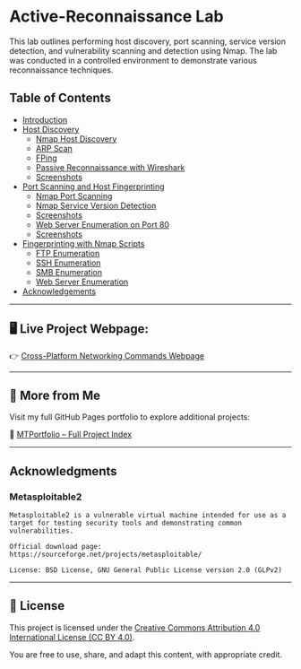 # Active-Reconnaissance Lab

This lab outlines performing host discovery, port scanning, service version detection, and vulnerability scanning and detection using Nmap. The lab was conducted in a controlled environment to demonstrate various reconnaissance techniques.

## Table of Contents

- [Introduction](#introduction)
- [Host Discovery](#host-discovery)
  - [Nmap Host Discovery](#nmap-host-discovery)
  - [ARP Scan](#arp-scan)
  - [FPing](#fping)
  - [Passive Reconnaissance with Wireshark](#passive-reconnaissance-with-wireshark)
  - [Screenshots](#screenshots-host-discovery)
- [Port Scanning and Host Fingerprinting](#port-scanning-and-host-fingerprinting)
  - [Nmap Port Scanning](#nmap-port-scanning)
  - [Nmap Service Version Detection](#nmap-service-version-detection)
  - [Screenshots](#screenshots-port-scanning)
  - [Web Server Enumeration on Port 80](#web-server-enumeration-on-port-80)
  - [Screenshots](#screenshots-web-server-enumeration)
- [Fingerprinting with Nmap Scripts](#fingerprinting-with-nmap-scripts)
  - [FTP Enumeration](#FTP-Enumeration)
  - [SSH Enumeration](#SSH-Enumeration)
  - [SMB Enumeration](#SMB-Enumeration)
  - [Web Server Enumeration](#Web-Server-Enumeration)
- [Acknowledgements](#Acknowledgements)


---


## 🖥️ **Live Project Webpage:**  
👉 [Cross-Platform Networking Commands Webpage](https://mark-thompson01.github.io/MTPortfolio/Lab%20Projects/Active%20Reconnaissance/)


---


## 📁 More from Me

Visit my full GitHub Pages portfolio to explore additional projects:

🔗 [MTPortfolio – Full Project Index](https://mark-thompson01.github.io/MTPortfolio/)
 
  
---


## Acknowledgments

### Metasploitable2

    Metasploitable2 is a vulnerable virtual machine intended for use as a target for testing security tools and demonstrating common vulnerabilities. 

    Official download page: https://sourceforge.net/projects/metasploitable/

    License: BSD License, GNU General Public License version 2.0 (GLPv2)



---


## 📜 License

This project is licensed under the 
[Creative Commons Attribution 4.0 International License (CC BY 4.0)](https://creativecommons.org/licenses/by/4.0/).

You are free to use, share, and adapt this content, with appropriate credit.













